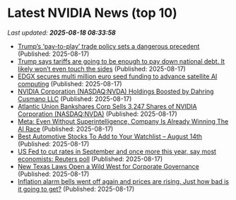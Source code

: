 # Latest NVIDIA News (top 10)
_Last updated: **2025-08-18 08:33:58**_

- [Trump’s ‘pay-to-play’ trade policy sets a dangerous precedent](https://biztoc.com/x/51efbe18c06944b3) (Published: 2025-08-17)
- [Trump says tariffs are going to be enough to pay down national debt. It likely won’t even touch the sides](https://fortune.com/2025/08/17/trump-tariffs-pay-national-debt-interest/) (Published: 2025-08-17)
- [EDGX secures multi million euro seed funding to advance satellite AI computing](https://www.spacedaily.com/reports/EDGX_secures_multi_million_euro_seed_funding_to_advance_satellite_AI_computing_999.html) (Published: 2025-08-17)
- [NVIDIA Corporation (NASDAQ:NVDA) Holdings Boosted by Dahring Cusmano LLC](https://www.etfdailynews.com/2025/08/17/nvidia-corporation-nasdaqnvda-holdings-boosted-by-dahring-cusmano-llc/) (Published: 2025-08-17)
- [Atlantic Union Bankshares Corp Sells 3,247 Shares of NVIDIA Corporation (NASDAQ:NVDA)](https://www.etfdailynews.com/2025/08/17/atlantic-union-bankshares-corp-sells-3247-shares-of-nvidia-corporation-nasdaqnvda/) (Published: 2025-08-17)
- [Meta: Even Without Superintelligence, Company Is Already Winning The AI Race](https://biztoc.com/x/620399f1ec5a0e0d) (Published: 2025-08-17)
- [Best Automotive Stocks To Add to Your Watchlist – August 14th](https://www.etfdailynews.com/2025/08/17/best-automotive-stocks-to-add-to-your-watchlist-august-14th/) (Published: 2025-08-17)
- [US Fed to cut rates in September and once more this year, say most economists: Reuters poll](https://biztoc.com/x/979dba7fd1ecf275) (Published: 2025-08-17)
- [New Texas Laws Open a Wild West for Corporate Governance](https://biztoc.com/x/5256bdc2fd5db5c3) (Published: 2025-08-17)
- [Inflation alarm bells went off again and prices are rising. Just how bad is it going to get?](https://biztoc.com/x/c5fb9c9ddd38bd9f) (Published: 2025-08-17)
